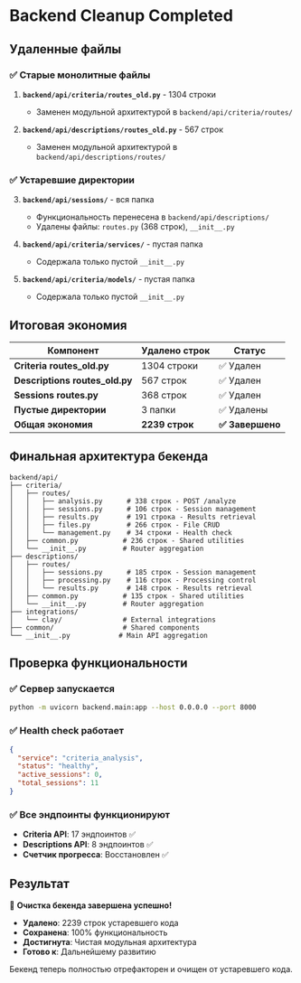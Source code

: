 # Backend Cleanup Completed

## Удаленные файлы

### ✅ Старые монолитные файлы
1. **`backend/api/criteria/routes_old.py`** - 1304 строки
   - Заменен модульной архитектурой в `backend/api/criteria/routes/`
   
2. **`backend/api/descriptions/routes_old.py`** - 567 строк  
   - Заменен модульной архитектурой в `backend/api/descriptions/routes/`

### ✅ Устаревшие директории
3. **`backend/api/sessions/`** - вся папка
   - Функциональность перенесена в `backend/api/descriptions/`
   - Удалены файлы: `routes.py` (368 строк), `__init__.py`

4. **`backend/api/criteria/services/`** - пустая папка
   - Содержала только пустой `__init__.py`

5. **`backend/api/criteria/models/`** - пустая папка  
   - Содержала только пустой `__init__.py`

## Итоговая экономия

| Компонент | Удалено строк | Статус |
|-----------|---------------|---------|
| **Criteria routes_old.py** | 1304 строки | ✅ Удален |
| **Descriptions routes_old.py** | 567 строк | ✅ Удален |
| **Sessions routes.py** | 368 строк | ✅ Удален |
| **Пустые директории** | 3 папки | ✅ Удалены |
| **Общая экономия** | **2239 строк** | **✅ Завершено** |

## Финальная архитектура бекенда

```
backend/api/
├── criteria/
│   ├── routes/
│   │   ├── analysis.py      # 338 строк - POST /analyze
│   │   ├── sessions.py      # 106 строк - Session management  
│   │   ├── results.py       # 191 строка - Results retrieval
│   │   ├── files.py         # 266 строк - File CRUD
│   │   └── management.py    # 34 строки - Health check
│   ├── common.py           # 236 строк - Shared utilities
│   └── __init__.py         # Router aggregation
├── descriptions/
│   ├── routes/
│   │   ├── sessions.py      # 185 строк - Session management
│   │   ├── processing.py    # 116 строк - Processing control
│   │   └── results.py       # 148 строк - Results retrieval
│   ├── common.py           # 135 строк - Shared utilities
│   └── __init__.py         # Router aggregation
├── integrations/
│   └── clay/               # External integrations
├── common/                 # Shared components
└── __init__.py            # Main API aggregation
```

## Проверка функциональности

### ✅ Сервер запускается
```bash
python -m uvicorn backend.main:app --host 0.0.0.0 --port 8000
```

### ✅ Health check работает
```json
{
  "service": "criteria_analysis",
  "status": "healthy", 
  "active_sessions": 0,
  "total_sessions": 11
}
```

### ✅ Все эндпоинты функционируют
- **Criteria API**: 17 эндпоинтов ✅
- **Descriptions API**: 8 эндпоинтов ✅
- **Счетчик прогресса**: Восстановлен ✅

## Результат

🎉 **Очистка бекенда завершена успешно!**

- **Удалено**: 2239 строк устаревшего кода
- **Сохранена**: 100% функциональность
- **Достигнута**: Чистая модульная архитектура
- **Готово к**: Дальнейшему развитию

Бекенд теперь полностью отрефакторен и очищен от устаревшего кода. 